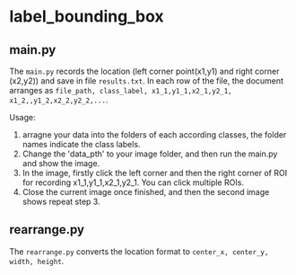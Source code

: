 # label_bounding_box

## main.py
The `main.py` records the location (left corner point(x1,y1) and right corner (x2,y2)) and save in file `results.txt`. In each row of the file, the document arranges as `file_path, class_label, x1_1,y1_1,x2_1,y2_1,  x1_2,,y1_2,x2_2,y2_2,...`.

Usage:
1. arragne your data into the folders of each according classes, the folder names indicate the class labels.
2. Change the 'data_pth' to your image folder, and then run the main.py and show the image.
3. In the image, firstly click the left corner and then the right corner of ROI for recording x1_1,y1_1,x2_1,y2_1. You can click multiple ROIs.
4. Close the current image once finished, and then the second image shows repeat step 3.

## rearrange.py
The `rearrange.py` converts the location format to `center_x, center_y, width, height`.

